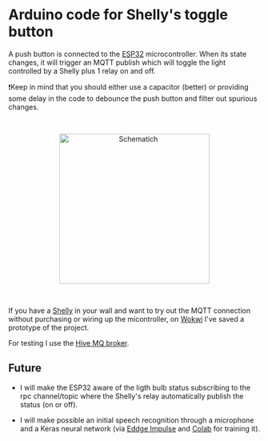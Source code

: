 # Arduino code for Shelly's toggle button

A push button is connected to the [ESP32](https://github.com/espressif/arduino-esp32) microcontroller. When its state changes, it will trigger an MQTT publish which will toggle the light controlled by a Shelly plus 1 relay on and off. 

❗Keep in mind that you should either use a capacitor (better) or providing some delay in the code to debounce the push button and filter out spurious changes.

<br>

<p align="center"><img src="https://github.com/TIT8/shelly_button_esp32/assets/68781644/ac7b491a-51ff-4d75-a617-74396759e7a7" alt="Schematich" width='300' /></p>

<br>

If you have a [Shelly](https://www.shelly.com/en-it/products/switching-and-triggering#unfiltered) in your wall and want to try out the MQTT connection without purchasing or wiring up the micontroller, on [Wokwi](https://wokwi.com/projects/380235936487757825) I've saved a prototype of the project.

For testing I use the [Hive MQ broker](https://www.hivemq.com/mqtt/public-mqtt-broker/).


## Future 

- I will make the ESP32 aware of the ligth bulb status subscribing to the rpc channel/topic where the Shelly's relay automatically publish the status (on or off).

- I will make possible an initial speech recognition through a microphone and a Keras neural network (via [Eddge Impulse](https://edgeimpulse.com/) and [Colab](https://colab.research.google.com/) for training it).
